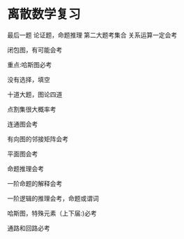 # 离散数学复习

最后一题
论证题，命题推理
第二大题考集合
关系运算一定会考

闭包图，有可能会考

重点:哈斯图必考

没有选择，填空

十道大题，图论四道

点割集很大概率考

连通图会考

有向图的邻接矩阵会考

平面图会考

命题推理会考

一阶命题的解释会考

一阶逻辑的推理会考，命题或谓词

哈斯图，特殊元素（上下届:)必考

通路和回路必考
